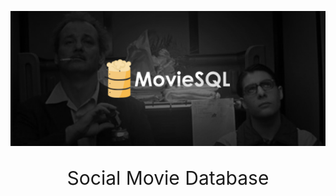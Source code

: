   <p align="center">
<img src="https://raw.githubusercontent.com/Kodluyoruz-NodeJs-Bootcamp/final-project-omerization/master/client/public/moviesql-readme.png?token=GHSAT0AAAAAABRQEISPFS2XS525DU57DDXYYQJG66Q" style="max-width:100%;">
 </p>

<p align="center" style="font-size:30px;">
Social Movie Database  
</p>
